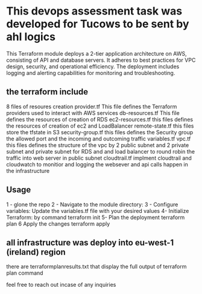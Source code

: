 # This devops assessment task  was developed for Tucows to be sent by ahl logics
  This Terraform module deploys a 2-tier application architecture on AWS, consisting of API and database servers. It adheres to best practices for VPC design, security, and operational efficiency. The deployment includes logging and alerting capabilities for monitoring and troubleshooting.

## the terraform include 
8 files of resoures creation 
provider.tf
This file defines the Terraform providers used to interact with AWS services
db-resources.tf
This file defines the resources of creation of RDS 
ec2-resources.tf
this files defines the resources of creation of ec2 and LoadBalancer
remote-state.tf
this files store the tfstate in S3
security-group.tf
this files defines the Security group the allowed port and the incoming and outcoming traffic
variables.tf
vpc.tf
this files defines the structure of the vpc by 2 public subnet and 2 private subnet and private subnet for RDS and and load balancer to round robin the traffic into web server in public subnet 
cloudtrail.tf
implment cloudtrail and cloudwatch to monitior and logging the websever and api calls happen in the infrastructure


  ## Usage
 1 -  glone the repo 
 2 -  Navigate to the module directory:
 3 -  Configure variables: Update the variables.tf file with your desired values
 4-   Initialize Terraform: by command terraform init 
 5-   Plan the deployment terraform plan 
 6    Apply the changes  terraform apply

## all infrastructure was deploy into eu-west-1 (ireland) region  
there are terraformplanresults.txt that display the full output of terraform plan command 

 feel free to reach out incase of any inquiries 
 



